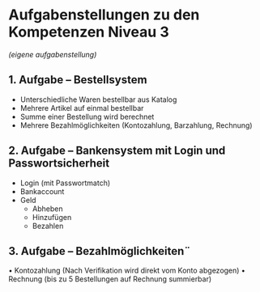 # Aufgabenstellungen zu den Kompetenzen Niveau 3 
*(eigene aufgabenstellung)*

## 1. Aufgabe – Bestellsystem
- Unterschiedliche Waren bestellbar aus Katalog
- Mehrere Artikel auf einmal bestellbar
- Summe einer Bestellung wird berechnet
- Mehrere Bezahlmöglichkeiten (Kontozahlung, Barzahlung, Rechnung)

## 2.	Aufgabe – Bankensystem mit Login und Passwortsicherheit
- Login (mit Passwortmatch)
- Bankaccount 
- Geld 
  - Abheben
  - Hinzufügen
  - Bezahlen
## 3.	Aufgabe – Bezahlmöglichkeiten¨
•	Kontozahlung (Nach Verifikation wird direkt vom Konto abgezogen)
•	Rechnung (bis zu 5 Bestellungen auf Rechnung summierbar)

